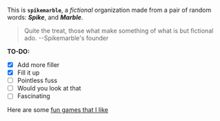 This is **`spikemarble`**, a *fictional* organization made from a pair of random words: ***Spike***, and ***Marble***.
> Quite the treat, those what make something of what is but fictional ado.
> --Spikemarble's founder

**TO-DO:**
- [x] Add more filler
- [x] Fill it up
- [ ] Pointless fuss
- [ ] Would you look at that
- [ ] Fascinating

Here are some [fun games that I like](fungames.md)
